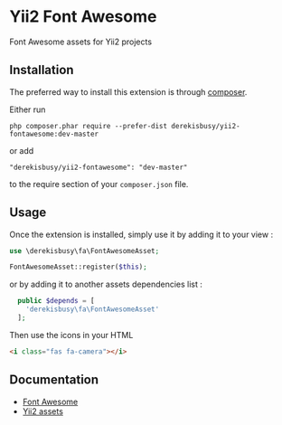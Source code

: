 Yii2 Font Awesome
=================
Font Awesome assets for Yii2 projects

Installation
------------

The preferred way to install this extension is through [composer](http://getcomposer.org/download/).

Either run

```
php composer.phar require --prefer-dist derekisbusy/yii2-fontawesome:dev-master
```

or add

```
"derekisbusy/yii2-fontawesome": "dev-master"
```

to the require section of your `composer.json` file.


Usage
-----

Once the extension is installed, simply use it by adding it to your view  :

```php
use \derekisbusy\fa\FontAwesomeAsset;

FontAwesomeAsset::register($this);
```

or by adding it to another assets dependencies list :

```php
  public $depends = [
    'derekisbusy\fa\FontAwesomeAsset'
  ];
```

Then use the icons in your HTML

```html
<i class="fas fa-camera"></i> 
```

Documentation
-------------

 * [Font Awesome](https://fontawesome.com/how-to-use/on-the-web/referencing-icons/basic-use)
 * [Yii2 assets](https://www.yiiframework.com/doc/guide/2.0/en/structure-assets)
